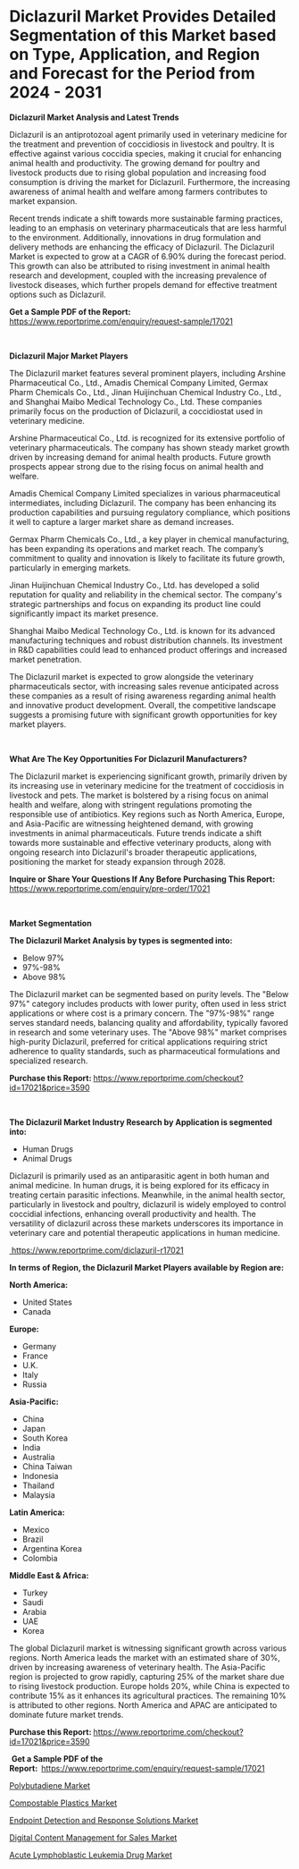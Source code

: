 <p><h1>Diclazuril Market Provides Detailed Segmentation of this Market based on Type, Application, and Region and Forecast for the Period from 2024 - 2031</h1></p><p><strong>Diclazuril Market Analysis and Latest Trends</strong></p>
<p><p>Diclazuril is an antiprotozoal agent primarily used in veterinary medicine for the treatment and prevention of coccidiosis in livestock and poultry. It is effective against various coccidia species, making it crucial for enhancing animal health and productivity. The growing demand for poultry and livestock products due to rising global population and increasing food consumption is driving the market for Diclazuril. Furthermore, the increasing awareness of animal health and welfare among farmers contributes to market expansion. </p><p>Recent trends indicate a shift towards more sustainable farming practices, leading to an emphasis on veterinary pharmaceuticals that are less harmful to the environment. Additionally, innovations in drug formulation and delivery methods are enhancing the efficacy of Diclazuril. The Diclazuril Market is expected to grow at a CAGR of 6.90% during the forecast period. This growth can also be attributed to rising investment in animal health research and development, coupled with the increasing prevalence of livestock diseases, which further propels demand for effective treatment options such as Diclazuril.</p></p>
<p><strong>Get a Sample PDF of the Report:&nbsp;</strong> <a href="https://www.reportprime.com/enquiry/request-sample/17021?utm_campaign=57&utm_medium=2&utm_source=Github&utm_content=ia&utm_term=24112024&utm_id=diclazuril">https://www.reportprime.com/enquiry/request-sample/17021</a></p>
<p>&nbsp;</p>
<p><strong>Diclazuril Major Market Players</strong></p>
<p><p>The Diclazuril market features several prominent players, including Arshine Pharmaceutical Co., Ltd., Amadis Chemical Company Limited, Germax Pharm Chemicals Co., Ltd., Jinan Huijinchuan Chemical Industry Co., Ltd., and Shanghai Maibo Medical Technology Co., Ltd. These companies primarily focus on the production of Diclazuril, a coccidiostat used in veterinary medicine.</p><p>Arshine Pharmaceutical Co., Ltd. is recognized for its extensive portfolio of veterinary pharmaceuticals. The company has shown steady market growth driven by increasing demand for animal health products. Future growth prospects appear strong due to the rising focus on animal health and welfare.</p><p>Amadis Chemical Company Limited specializes in various pharmaceutical intermediates, including Diclazuril. The company has been enhancing its production capabilities and pursuing regulatory compliance, which positions it well to capture a larger market share as demand increases. </p><p>Germax Pharm Chemicals Co., Ltd., a key player in chemical manufacturing, has been expanding its operations and market reach. The company’s commitment to quality and innovation is likely to facilitate its future growth, particularly in emerging markets.</p><p>Jinan Huijinchuan Chemical Industry Co., Ltd. has developed a solid reputation for quality and reliability in the chemical sector. The company's strategic partnerships and focus on expanding its product line could significantly impact its market presence.</p><p>Shanghai Maibo Medical Technology Co., Ltd. is known for its advanced manufacturing techniques and robust distribution channels. Its investment in R&D capabilities could lead to enhanced product offerings and increased market penetration.</p><p>The Diclazuril market is expected to grow alongside the veterinary pharmaceuticals sector, with increasing sales revenue anticipated across these companies as a result of rising awareness regarding animal health and innovative product development. Overall, the competitive landscape suggests a promising future with significant growth opportunities for key market players.</p></p>
<p>&nbsp;</p>
<p><strong>What Are The Key Opportunities For Diclazuril Manufacturers?</strong></p>
<p><p>The Diclazuril market is experiencing significant growth, primarily driven by its increasing use in veterinary medicine for the treatment of coccidiosis in livestock and pets. The market is bolstered by a rising focus on animal health and welfare, along with stringent regulations promoting the responsible use of antibiotics. Key regions such as North America, Europe, and Asia-Pacific are witnessing heightened demand, with growing investments in animal pharmaceuticals. Future trends indicate a shift towards more sustainable and effective veterinary products, along with ongoing research into Diclazuril's broader therapeutic applications, positioning the market for steady expansion through 2028.</p></p>
<p><strong>Inquire or Share Your Questions If Any Before Purchasing This Report:</strong> <a href="https://www.reportprime.com/enquiry/pre-order/17021?utm_campaign=57&utm_medium=2&utm_source=Github&utm_content=ia&utm_term=24112024&utm_id=diclazuril">https://www.reportprime.com/enquiry/pre-order/17021</a></p>
<p>&nbsp;</p>
<p><strong>Market Segmentation</strong></p>
<p><strong>The Diclazuril Market Analysis by types is segmented into:</strong></p>
<p><ul><li>Below 97%</li><li>97%-98%</li><li>Above 98%</li></ul></p>
<p><p>The Diclazuril market can be segmented based on purity levels. The "Below 97%" category includes products with lower purity, often used in less strict applications or where cost is a primary concern. The "97%-98%" range serves standard needs, balancing quality and affordability, typically favored in research and some veterinary uses. The "Above 98%" market comprises high-purity Diclazuril, preferred for critical applications requiring strict adherence to quality standards, such as pharmaceutical formulations and specialized research.</p></p>
<p><strong>Purchase this Report:&nbsp;</strong><a href="https://www.reportprime.com/checkout?id=17021&price=3590&utm_campaign=57&utm_medium=2&utm_source=Github&utm_content=ia&utm_term=24112024&utm_id=diclazuril">https://www.reportprime.com/checkout?id=17021&price=3590</a></p>
<p>&nbsp;</p>
<p><strong>The Diclazuril Market Industry Research by Application is segmented into:</strong></p>
<p><ul><li>Human Drugs</li><li>Animal Drugs</li></ul></p>
<p><p>Diclazuril is primarily used as an antiparasitic agent in both human and animal medicine. In human drugs, it is being explored for its efficacy in treating certain parasitic infections. Meanwhile, in the animal health sector, particularly in livestock and poultry, diclazuril is widely employed to control coccidial infections, enhancing overall productivity and health. The versatility of diclazuril across these markets underscores its importance in veterinary care and potential therapeutic applications in human medicine.</p></p>
<p><a href="https://www.reportprime.com/diclazuril-r17021?utm_campaign=57&utm_medium=2&utm_source=Github&utm_content=ia&utm_term=24112024&utm_id=diclazuril">&nbsp;https://www.reportprime.com/diclazuril-r17021</a></p>
<p><strong>In terms of Region, the Diclazuril Market Players available by Region are:</strong></p>
<p>
    <p> <strong> North America: </strong>
        <ul>
            <li>United States</li>
            <li>Canada</li>
        </ul>
        </p> 
    <p> <strong> Europe: </strong>
        <ul>
            <li>Germany</li>
            <li>France</li>
            <li>U.K.</li>
            <li>Italy</li>
            <li>Russia</li>
        </ul>
        </p> 
    <p> <strong> Asia-Pacific: </strong>
        <ul>
            <li>China</li>
            <li>Japan</li>
            <li>South Korea</li>
            <li>India</li>
            <li>Australia</li>
            <li>China Taiwan</li>
            <li>Indonesia</li>
            <li>Thailand</li>
            <li>Malaysia</li>
        </ul>
        </p> 
    <p> <strong> Latin America: </strong>
        <ul>
            <li>Mexico</li>
            <li>Brazil</li>
            <li>Argentina Korea</li>
            <li>Colombia</li>
        </ul>
        </p> 
    <p> <strong> Middle East & Africa: </strong>
        <ul>
            <li>Turkey</li>
            <li>Saudi</li>
            <li>Arabia</li>
            <li>UAE</li>
            <li>Korea</li>
        </ul>
    </p>
    </p>
<p><p>The global Diclazuril market is witnessing significant growth across various regions. North America leads the market with an estimated share of 30%, driven by increasing awareness of veterinary health. The Asia-Pacific region is projected to grow rapidly, capturing 25% of the market share due to rising livestock production. Europe holds 20%, while China is expected to contribute 15% as it enhances its agricultural practices. The remaining 10% is attributed to other regions. North America and APAC are anticipated to dominate future market trends.</p></p>
<p><strong>Purchase this Report: </strong><a href="https://www.reportprime.com/checkout?id=17021&price=3590&utm_campaign=57&utm_medium=2&utm_source=Github&utm_content=ia&utm_term=24112024&utm_id=diclazuril">https://www.reportprime.com/checkout?id=17021&price=3590</a></p>
<p>&nbsp;<strong>Get a Sample PDF of the Report:&nbsp;&nbsp;</strong><a href="https://www.reportprime.com/enquiry/request-sample/17021?utm_campaign=57&utm_medium=2&utm_source=Github&utm_content=ia&utm_term=24112024&utm_id=diclazuril">https://www.reportprime.com/enquiry/request-sample/17021</a></p>
<p><strong></strong></p>
<p><p><a href="https://github.com/AshrafKhan865/Market-Research-Report-List-1/blob/main/polybutadiene-market.md?utm_campaign=57&utm_medium=2&utm_source=Github&utm_content=ia&utm_term=24112024&utm_id=diclazuril">Polybutadiene Market</a></p><p><a href="https://github.com/gullattedenna/Market-Research-Report-List-1/blob/main/compostable-plastics-market.md?utm_campaign=57&utm_medium=2&utm_source=Github&utm_content=ia&utm_term=24112024&utm_id=diclazuril">Compostable Plastics Market</a></p><p><a href="https://issuu.com/reportprime-2/docs/endpoint-detection-and-response-sol_126fb897e56097?utm_campaign=57&utm_medium=2&utm_source=Github&utm_content=ia&utm_term=24112024&utm_id=diclazuril">Endpoint Detection and Response Solutions Market</a></p><p><a href="https://issuu.com/reportprime-2/docs/digital-content-management-for-sale_bcffe4ebb3b7f2?utm_campaign=57&utm_medium=2&utm_source=Github&utm_content=ia&utm_term=24112024&utm_id=diclazuril">Digital Content Management for Sales Market</a></p><p><a href="https://www.linkedin.com/pulse/extensive-analysis-acute-lymphoblastic-leukemia-drug-market-cyxpf?utm_campaign=57&utm_medium=2&utm_source=Github&utm_content=ia&utm_term=24112024&utm_id=diclazuril">Acute Lymphoblastic Leukemia Drug Market</a></p></p>